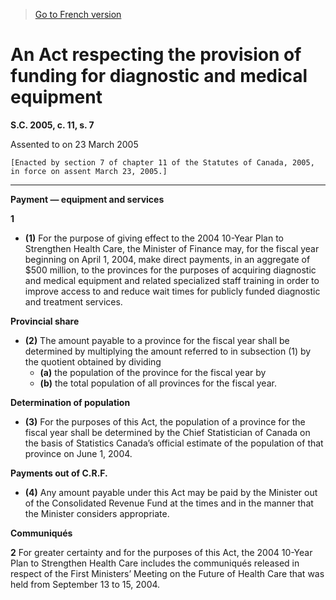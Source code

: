 > [Go to French version](/fr/Lois/Lois%20du%20Canada/2005/ch.%2011,%20s.%207.md)

# An Act respecting the provision of funding for diagnostic and medical equipment

**S.C. 2005, c. 11, s. 7**


Assented to on 23 March 2005

```
[Enacted by section 7 of chapter 11 of the Statutes of Canada, 2005, in force on assent March 23, 2005.]
```
----------










**Payment — equipment and services**

**1** 

- **(1)** For the purpose of giving effect to the 2004 10-Year Plan to Strengthen Health Care, the Minister of Finance may, for the fiscal year beginning on April 1, 2004, make direct payments, in an aggregate of $500 million, to the provinces for the purposes of acquiring diagnostic and medical equipment and related specialized staff training in order to improve access to and reduce wait times for publicly funded diagnostic and treatment services.

**Provincial share**

- **(2)** The amount payable to a province for the fiscal year shall be determined by multiplying the amount referred to in subsection (1) by the quotient obtained by dividing
	- **(a)** the population of the province for the fiscal year
by
	- **(b)** the total population of all provinces for the fiscal year.

**Determination of population**

- **(3)** For the purposes of this Act, the population of a province for the fiscal year shall be determined by the Chief Statistician of Canada on the basis of Statistics Canada’s official estimate of the population of that province on June 1, 2004.

**Payments out of C.R.F.**

- **(4)** Any amount payable under this Act may be paid by the Minister out of the Consolidated Revenue Fund at the times and in the manner that the Minister considers appropriate.




**Communiqués**

**2** For greater certainty and for the purposes of this Act, the 2004 10-Year Plan to Strengthen Health Care includes the communiqués released in respect of the First Ministers’ Meeting on the Future of Health Care that was held from September 13 to 15, 2004.


